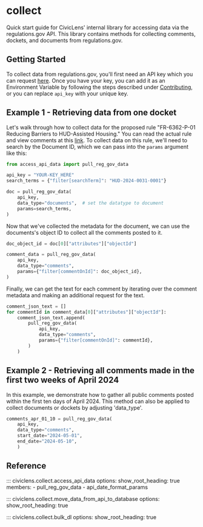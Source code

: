 collect
==============

Quick start guide for CivicLens' internal library for accessing data via the regulations.gov API. This library contains methods for collecting comments, dockets, and documents from regulations.gov.

## Getting Started

To collect data from regulations.gov, you'll first need an API key which you can request [here](https://open.gsa.gov/api/regulationsgov/). Once you have your key, you can add it as an Environment Variable by following the steps described under [Contributing](index.md#contributing), or you can replace `api_key` with your unique key.

## Example 1 - Retrieving data from one docket

Let's walk through how to collect data for the proposed rule "FR-6362-P-01 Reducing Barriers to HUD-Assisted Housing." You can read the actual rule and view comments at this [link](https://www.regulations.gov/document/HUD-2024-0031-0001). To collect data on this rule, we'll need to search by the Document ID, which we can pass into the `params` argument like this:

```python
from access_api_data import pull_reg_gov_data

api_key = "YOUR-KEY_HERE"
search_terms = {"filter[searchTerm]": "HUD-2024-0031-0001"}

doc = pull_reg_gov_data(
    api_key,
    data_type="documents",  # set the datatype to document
    params=search_terms,
)
```
Now that we've collected the metadata for the document, we can use the documents's object ID to collect all the comments posted to it.

```python
doc_object_id = doc[0]["attributes"]["objectId"]

comment_data = pull_reg_gov_data(
    api_key,
    data_type="comments",
    params={"filter[commentOnId]": doc_object_id},
)
```

Finally, we can get the text for each comment by iterating over the comment metadata and making an additional request for the text.

```python
comment_json_text = []
for commentId in comment_data[0]["attributes"]["objectId"]:
    comment_json_text.append(
        pull_reg_gov_data(
            api_key,
            data_type="comments",
            params={"filter[commentOnId]": commentId},
        )
    )
```

## Example 2 - Retrieving all comments made in the first two weeks of April 2024

In this example, we demonstrate how to gather all public comments posted within the first ten days of April 2024.
This method can also be applied to collect documents or dockets by adjusting 'data_type'.
```python
comments_apr_01_10 = pull_reg_gov_data(
    api_key,
    data_type="comments",
    start_date="2024-05-01",
    end_date="2024-05-10",
    )
```


## Reference

::: civiclens.collect.access_api_data
    options:
        show_root_heading: true
        members:
            - pull_reg_gov_data
            - api_date_format_params

::: civiclens.collect.move_data_from_api_to_database
    options:
        show_root_heading: true

::: civiclens.collect.bulk_dl
    options:
        show_root_heading: true
